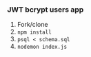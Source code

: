 ### JWT bcrypt users app

1. Fork/clone
2. `npm install`
3. `psql < schema.sql`
4. `nodemon index.js`